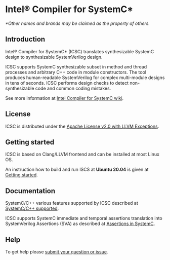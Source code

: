 # Intel&reg; Compiler for SystemC* 

*\*Other names and brands may be claimed as the property of others.*

## Introduction

Intel&reg; Compiler for SystemC* (ICSC) translates synthesizable SystemC design to synthesizable SystemVerilog design.

ICSC supports SystemC synthesizable subset in method and thread processes and arbitrary C++ code in module constructors. The tool produces human-readable SystemVerilog for complex multi-module designs in tens of seconds. ICSC performs design checks to detect non-synthesizable code and common coding mistakes. 

See more information at [Intel Compiler for SystemC wiki](https://github.com/intel/systemc-compiler/wiki).

## License

ICSC is distributed under the [Apache License v2.0 with LLVM Exceptions](https://github.com/intel/systemc-compiler/blob/main/LICENSE.txt).

## Getting started

ICSC is based on Clang/LLVM frontend and can be installed at most Linux OS. 

An instruction how to build and run ISCS at **Ubuntu 20.04** is given at [Getting started](https://github.com/intel/systemc-compiler/wiki/Getting-started). 

## Documentation 

SystemC/C++ various features supported by ICSC described at [SystemC/C++ supported](https://github.com/intel/systemc-compiler/wiki/SystemC--supported).

ICSC supports SystemC immediate and temporal assertions translation into SystemVerilog Assertions (SVA) as described at [Assertions in SystemC](https://github.com/intel/systemc-compiler/wiki/Assertions-in-SystemC).

## Help

To get help please [submit your question or issue](https://github.com/intel/systemc-compiler/issues).
